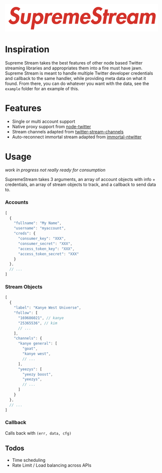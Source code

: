 <p align="center">
  <!-- lol -->
  <img src="https://raw.githubusercontent.com/mannynotfound/supreme-stream/master/ss-logo.png" />
</p>

# Inspiration

Supreme Stream takes the best features of other node based Twitter streaming libraries and appropriates them into a fire must have jawn.
Supreme Stream is meant to handle multiple Twitter developer credentials and callback to the same handler, while providing meta data on what it found. From there, you can do whatever you
want with the data, see the `example` folder for an example of this.

# Features

* Single or multi account support
* Native proxy support from [node-twitter](https://github.com/desmondmorris/node-twitter)
* Stream channels adapted from [twitter-stream-channels](https://github.com/topheman/twitter-stream-channels)
* Auto-reconnect immortal stream adapted from [immortal-ntwitter](https://github.com/horixon/immortal-ntwitter)

# Usage

_work in progress not really ready for consumption_

SupremeStream takes 3 arguments, an array of account objects with info + credentials, an array of stream objects to track, and a callback to send data to.

### Accounts

```js
[
  {
    "fullname": "My Name",
    "username": "myaccount",
    "creds": {
      "consumer_key": "XXX",
      "consumer_secret": "XXX",
      "access_token_key": "XXX",
      "access_token_secret": "XXX"
    }
  },
  // ...
]
```

### Stream Objects

```js
[
  {
    "label": "Kanye West Universe",
    "follow": [
      "169686021", // kanye
      "25365536", // kim
      // ...
    ],
    "channels": {
      "kanye general": [
        "goat",
        "kanye west",
        // ...
      ],
      "yeezys": [
        "yeezy boost",
        "yeezys",
        // ...
      ]
    }
  },
  // ...
]
```

### Callback

Calls back with `(err, data, cfg)`


## Todos

* Time scheduling 
* Rate Limit / Load balancing across APIs
